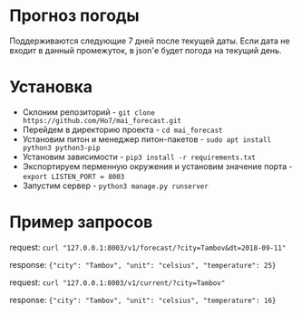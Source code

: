 # Прогноз погоды
Поддерживаются следующие 7 дней после текущей даты.
Если дата не входит в данный промежуток, в json'е будет погода на текущий день.

# Установка
- Склоним репозиторий - ``` git clone https://github.com/Ho7/mai_forecast.git ```
- Перейдем в директорию проекта - ```cd mai_forecast```
- Установим питон и менеджер питон-пакетов - ```sudo apt install python3 python3-pip```
- Установим зависимости - ```pip3 install -r requirements.txt```
- Экспортируем перменную окружения и установим значение порта - ```export LISTEN_PORT = 8003```
- Запустим сервер -  ```python3 manage.py runserver```


# Пример запросов
request:
```curl "127.0.0.1:8003/v1/forecast/?city=Tambov&dt=2018-09-11" ```

response: 
```{"city": "Tambov", "unit": "celsius", "temperature": 25}```

request:
```curl "127.0.0.1:8003/v1/current/?city=Tambov"```

response:
```{"city": "Tambov", "unit": "celsius", "temperature": 16} ```